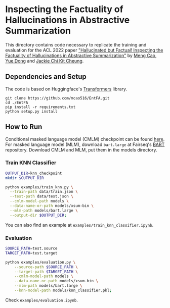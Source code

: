 # Inspecting the Factuality of Hallucinations in Abstractive Summarization

This directory contains code necessary to replicate the training and evaluation for the ACL 2022 paper ["Hallucinated but Factual! Inspecting the Factuality of Hallucinations in Abstractive Summarization"](https://arxiv.org/pdf/2109.09784.pdf) by [Meng Cao](https://mcao516.github.io/), [Yue Dong](https://www.cs.mcgill.ca/~ydong26/) and [Jackie Chi Kit Cheung](https://www.cs.mcgill.ca/~jcheung/).

## Dependencies and Setup
The code is based on Huggingface's [Transformers](https://github.com/huggingface/transformers) library. 
  ```
  git clone https://github.com/mcao516/EntFA.git
  cd ./EntFA
  pip install -r requirements.txt
  python setup.py install
  ```

## How to Run
Conditional masked language model (CMLM) checkpoint can be found [here](https://drive.google.com/drive/folders/10ibVc5R7q4Gc0TH1AIRo7IaLCV83SkpF?usp=sharing). For masked language model (MLM), download `bart.large` at Fairseq's [BART](https://github.com/pytorch/fairseq/tree/main/examples/bart) repository. Download CMLM and MLM, put them in the models directory.

### Train KNN Classifier
```bash
OUTPUT_DIR=knn_checkpoint
mkdir $OUTPUT_DIR

python examples/train_knn.py \
  --train-path data/train.json \
  --test-path data/test.json \
  --cmlm-model-path models \
  --data-name-or-path models/xsum-bin \
  --mlm-path models/bart.large \
  --output-dir $OUTPUT_DIR;
```
You can also find an example at `examples/train_knn_classifier.ipynb`.

### Evaluation
```bash
SOURCE_PATH=test.source
TARGET_PATH=test.target

python examples/evaluation.py \
    --source-path $SOURCE_PATH \
    --target-path $TARGET_PATH \
    --cmlm-model-path models \
    --data-name-or-path models/xsum-bin \
    --mlm-path models/bart.large \
    --knn-model-path models/knn_classifier.pkl;
```
Check `examples/evaluation.ipynb`.
